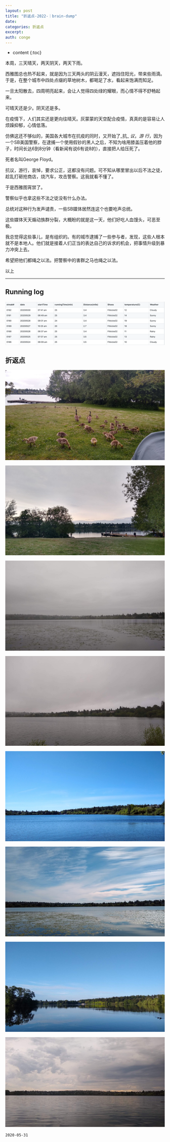 ```yaml
---
layout: post
title: "折返点-2022-｜brain-dump"
date:
categories: 折返点
excerpt:
auth: conge
---
```

* content
{:toc}

本周，三天晴天，两天阴天，两天下雨。

西雅图总也热不起来，就是因为三天两头的阴云漫天，遮挡住阳光，带来些雨滴。于是，在整个城市中四处点缀的草地树木，都喝足了水，看起来饱满而知足。

一旦太阳散去，四周明亮起来，会让人觉得四处绿的耀眼，而心情不得不舒畅起来。

可晴天还是少。阴天还是多。

在疫情下，人们其实还是更向往晴天。灰蒙蒙的天空配合疫情，真真的是容易让人烦躁抑郁，心情低落。

仿佛这还不够似的，美国各大城市在抗疫的同时，又开始了_抗_ _议_，_游_ _行_，因为一个SB美国警察，在逮捕一个使用假钞的黑人之后，不知为啥用膝盖压着他的脖子，时间长达6到8分钟（看新闻有说6有说8的），直接把人给压死了。

死者名叫George Floyd。

抗议，游行，哀悼，要求公正，这都没有问题。可不知从哪里冒出以后不法之徒，趁乱打砸抢商店，烧汽车，攻击警察。这我就看不懂了。

于是西雅图宵禁了。

警察似乎也拿这些不法之徒没有什么办法。

总统对这种行为发声谴责，一些SB媒体居然连这个也要呛声总统。

这些媒体天天煽动族群分裂，大概盼的就是这一天，他们好吃人血馒头，可恶至极。

我总觉得这些事儿，是有组织的。有的城市逮捕了一些参与者，发现，这些人根本就不是本地人。他们就是接着人们正当的表达自己的诉求的机会，把事情升级到暴力冲突上去。

希望把他们都绳之以法。把警察中的害群之马也绳之以法。

以上

-----

## Running log
![Running log, week 22, 2020](/assets/images/折返点/118382-aa2623a154155dc6.png)

## 折返点

![20200523.jpg](/assets/images/折返点/118382-c8285013e77b492c.jpg)

![20200524.jpg](/assets/images/折返点/118382-2623386ec6521f1e.jpg)

![20200525.jpg](/assets/images/折返点/118382-0e785e9d0d40fb29.jpg)

![20200526.jpg](/assets/images/折返点/118382-ffd0eccb16ae2109.jpg)

![20200527.jpg](/assets/images/折返点/118382-b4bfa1b0c6bfbdab.jpg)

![20200528.jpg](/assets/images/折返点/118382-cc35231822330f2c.jpg)

![20200529.jpg](/assets/images/折返点/118382-ff3314b33429d137.jpg)

![20200530.jpg](/assets/images/折返点/118382-56319cd06c663c18.jpg)


```
2020-05-31
```
